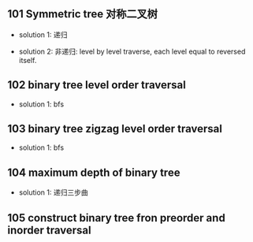 

101 Symmetric tree  对称二叉树
-

- solution 1: 递归


- solution 2: 非递归: level by level traverse, each level equal to reversed itself.


102 binary tree level order traversal
-

- solution 1: bfs


103 binary tree zigzag level order traversal
-

- solution 1: bfs


104 maximum depth of binary tree
-

- solution 1: 递归三步曲


105 construct binary tree fron preorder and inorder traversal
-

